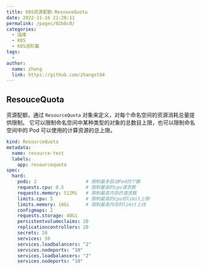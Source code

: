 ```yaml
---
title: K8S资源配额-ResouceQuota
date: 2022-11-16 21:28:11
permalink: /pages/02b8c0/
categories:
  - 运维
  - K8S
  - K8S进阶篇
tags:
  - 
author: 
  name: zhang
  link: https://github.com/zhangst94
---
```

## ResouceQuota

资源配额，通过 `ResourceQuota` 对象来定义，对每个命名空间的资源消耗总量提供限制。 它可以限制命名空间中某种类型的对象的总数目上限，也可以限制命名空间中的 Pod 可以使用的计算资源的总上限。

```yaml
kind: ResourceQuota
metadata:
  name: resource-test
  labels:
    app: resourcequota
spec:
  hard:
    pods: 2                  # 限制最多启动Pod的个数
    requests.cpu: 0.5        # 限制最高的cpu请求数
    requests.memory: 512Mi   # 限制最高内存的请求数
    limits.cpu: 5            # 限制最高的cpu的limit上限
    limits.memory: 16Gi      # 限制最高内存的limit上线
    configmaps: 2
    requests.storage: 40Gi
    persistentvolumeclaims: 20
    replicationcontrollers: 20
    secrets: 20
    services: 50
    services.loadbalancers: "2"
    services.nodeports: "10"
    services.loadbalancers: "2"
    services.nodeports: "10"
```

